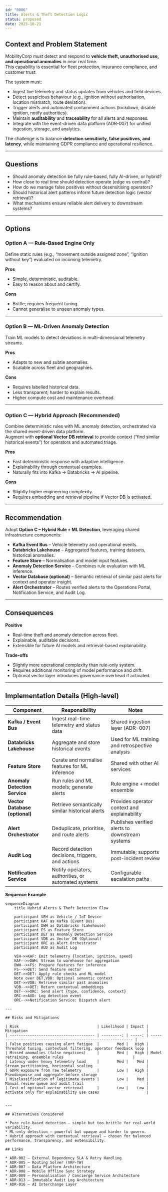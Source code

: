 ```yaml
---
id: "0006"
title: Alerts & Theft Detection Logic
status: proposed
date: 2025-10-21
---
```


## Context and Problem Statement

MobilityCorp must detect and respond to **vehicle theft, unauthorised use, and operational anomalies** in near real time.  
This capability is essential for fleet protection, insurance compliance, and customer trust.

The system must:

- Ingest live telemetry and status updates from vehicles and field devices.  
- Detect suspicious behaviour (e.g., ignition without authorisation, location mismatch, route deviation).  
- Trigger alerts and automated containment actions (lockdown, disable ignition, notify authorities).  
- Maintain **auditability** and **traceability** for all alerts and responses.  
- Integrate with the event-driven data platform (ADR-007) for unified ingestion, storage, and analytics.

The challenge is to balance **detection sensitivity, false positives, and latency**, while maintaining GDPR compliance and operational resilience.

---

## Questions

- Should anomaly detection be fully rule-based, fully AI-driven, or hybrid?  
- How close to real time should detection operate (edge vs central)?  
- How do we manage false positives without desensitising operators?  
- Should historical alert patterns inform future detection logic (vector retrieval)?  
- What mechanisms ensure reliable alert delivery to downstream systems?

---

## Options

### Option A — Rule-Based Engine Only
Define static rules (e.g., “movement outside assigned zone”, “ignition without key”) evaluated on incoming telemetry.

**Pros**
- Simple, deterministic, auditable.  
- Easy to reason about and certify.

**Cons**
- Brittle; requires frequent tuning.  
- Cannot generalise to unseen anomaly types.  

---

### Option B — ML-Driven Anomaly Detection
Train ML models to detect deviations in multi-dimensional telemetry streams.

**Pros**
- Adapts to new and subtle anomalies.  
- Scalable across fleet and geographies.

**Cons**
- Requires labelled historical data.  
- Less transparent; harder to explain results.  
- Higher compute cost and maintenance overhead.  

---

### Option C — Hybrid Approach (Recommended)
Combine deterministic rules with ML anomaly detection, orchestrated via the shared event-driven data platform.  
Augment with **optional Vector DB retrieval** to provide context (“find similar historical events”) for operators and automated triage.

**Pros**
- Fast deterministic response with adaptive intelligence.  
- Explainability through contextual examples.  
- Naturally fits into Kafka → Databricks → AI pipeline.  

**Cons**
- Slightly higher engineering complexity.  
- Requires embedding and retrieval pipeline if Vector DB is activated.  

---

## Recommendation

Adopt **Option C – Hybrid Rule + ML Detection**, leveraging shared infrastructure components:

- **Kafka Event Bus** – Vehicle telemetry and operational events.  
- **Databricks Lakehouse** – Aggregated features, training datasets, historical anomalies.  
- **Feature Store** – Normalisation and model input features.  
- **Anomaly Detection Service** – Combines rule evaluation with ML inference.  
- **Vector Database (optional)** – Semantic retrieval of similar past alerts for context and operator insight.  
- **Alert Orchestrator** – Routes verified alerts to the Operations Portal, Notification Service, and Audit Log.

---

## Consequences

**Positive**
- Real-time theft and anomaly detection across fleet.  
- Explainable, auditable decisions.  
- Extensible for future AI models and retrieval-based explainability.  

**Trade-offs**
- Slightly more operational complexity than rule-only system.  
- Requires additional monitoring of model performance and drift.  
- Optional vector layer introduces governance overhead if activated.  

---

## Implementation Details (High-level)

| Component | Responsibility | Notes |
|---|---|---|
| **Kafka / Event Bus** | Ingest real-time telemetry and status data | Shared ingestion layer (ADR-007) |
| **Databricks Lakehouse** | Aggregate and store historical events | Used for ML training and retrospective analysis |
| **Feature Store** | Curate and normalise features for ML inference | Shared with other AI services |
| **Anomaly Detection Service** | Run rules and ML models; generate alerts | Rule engine + model ensemble |
| **Vector Database (optional)** | Retrieve semantically similar historical alerts | Provides operator context and explainability |
| **Alert Orchestrator** | Deduplicate, prioritise, and route alerts | Publishes verified alerts to downstream systems |
| **Audit Log** | Record detection decisions, triggers, and actions | Immutable; supports post-incident review |
| **Notification Service** | Notify operators, authorities, or automated systems | Configurable escalation paths |

**Sequence Example**
```mermaid
sequenceDiagram
    title Hybrid Alerts & Theft Detection Flow

    participant VEH as Vehicle / IoT Device
    participant KAF as Kafka (Event Bus)
    participant DWH as Databricks (Lakehouse)
    participant FS as Feature Store
    participant DET as Anomaly Detection Service
    participant VDB as Vector DB (Optional)
    participant ORC as Alert Orchestrator
    participant AUD as Audit Log

    VEH->>KAF: Emit telemetry {location, ignition, speed}
    KAF-->>DWH: Stream to warehouse for aggregation
    DWH-->>FS: Prepare features for inference
    FS-->>DET: Send feature vector
    DET->>DET: Apply rule checks and ML model
    Note over DET,VDB: Optional semantic context
    DET->>VDB: Retrieve similar past anomalies
    VDB-->>DET: Return contextual embeddings
    DET-->>ORC: Send alert {type, confidence, context}
    ORC->>AUD: Log detection event
    ORC-->>Notification Service: Dispatch alert

---

## Risks and Mitigations

| Risk                                   | Likelihood | Impact | Mitigation                                                     |
| -------------------------------------- | ---------: | -----: | -------------------------------------------------------------- |
| False positives causing alert fatigue  |        Med |   High | Threshold tuning, contextual filtering, operator feedback loop |
| Missed anomalies (false negatives)     |        Med |   High | Model retraining, ensemble rules                               |
| Latency under heavy telemetry load     |        Med |    Med | Stream partitioning, horizontal scaling                        |
| GDPR exposure from raw telemetry       |        Low |   High | Pseudonymise and aggregate before storage                      |
| Misclassification of legitimate events |        Low |    Med | Manual review queue and audit trail                            |
| Cost of optional vector retrieval      |        Low |    Low | Activate only for explainability use cases                     |


---

## Alternatives Considered

* Pure rule-based detection – simple but too brittle for real-world variability.
* ML-only detection – powerful but opaque and harder to govern.
* Hybrid approach with contextual retrieval – chosen for balanced performance, transparency, and extensibility.

## Links

* ADR-002 – External Dependency SLA & Retry Handling
* ADR-005 – Routing Solver (VRP-TW)
* ADR-007 – Data Platform Architecture
* ADR-008 – Mobile Offline Sync Strategy
* ADR-009 – Personalisation / Concierge Service Architecture
* ADR-013 – Immutable Audit Log Architecture
* ADR-016 – AI Interchange Layer

